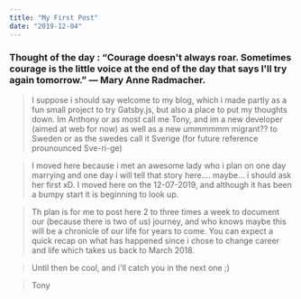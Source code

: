 ```yaml
---
title: "My First Post"
date: "2019-12-04"
---
```


### Thought of the day : “Courage doesn't always roar. Sometimes courage is the little voice at the end of the day that says I'll try again tomorrow.” ― Mary Anne Radmacher.


>I suppose i should say welcome to my blog, which i made partly as a fun small project
>to try Gatsby.js, but also a place to put my thoughts down. Im Anthony or as most call
> me Tony, and im a new developer (aimed at web for now) as well as a new ummmmmm migrant?? to Sweden
> or as the swedes call it Sverige (for future reference prounounced Sve-ri-ge)

>I moved here because i met an awesome lady who i plan on one day marrying
>and one day i will tell that story here.... maybe... i should ask her first xD.
>I moved here on the 12-07-2019, and although it has been a bumpy start it is beginning to look up. 

>Th plan is for me to post here 2 to three times a week to document our (because there is two
> of us) journey, and who knows maybe this will be a chronicle of our life for years to come.
>You can expect a quick recap on what has happened since i chose to change career
>and life which takes us back to March 2018. 

>Until then be cool, and i'll catch you in the next one ;)

> Tony


